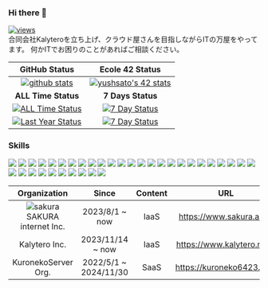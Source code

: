 ### Hi there 👋
[![views](https://komarev.com/ghpvc/?username=seyukun)](https://github.com/seyukun/)  
合同会社Kalyteroを立ち上げ、クラウド屋さんを目指しながらITの万屋をやってます。 何かITでお困りのことがあればご相談ください。

| GitHub Status | Ecole 42 Status |
| :---: | :---: |
| [![github stats](https://github-readme-stats.vercel.app/api?username=seyukun&count_private=true&show_icons=true&theme=radical)](https://github.com/seyukun/) | [![yushsato's 42 stats](https://badge.mediaplus.ma/darkblue/yushsato?1337Badge=off&UM6P=off)](https://github.com/oakoudad/badge42) |
| **ALL Time Status** | **7 Days Status** |
| [![ALL Time Status](https://wakatime.com/share/@seyukun/4703e548-d976-49aa-82e1-c79bec5788a5.svg)](https://github.com/seyukun/) | [![7 Day Status](https://wakatime.com/share/@seyukun/7961b2d1-5aa6-454e-bc8c-26f66b69a4bd.svg)](https://github.com/seyukun/) |
| [![Last Year Status](https://wakatime.com/share/@seyukun/e66eed45-dcf8-410f-9065-620d4e9a6697.svg)](https://github.com/seyukun/) | [![7 Day Status](https://wakatime.com/share/@seyukun/9e88758a-6d77-43f5-9330-ad0c4d8cb2fe.svg)](https://github.com/seyukun/) |

### Skills
![](https://img.shields.io/badge/Docker-2CA5E0?style=for-the-badge&logo=docker&logoColor=white) ![](https://img.shields.io/badge/kubernetes-326ce5.svg?&style=for-the-badge&logo=kubernetes&logoColor=white) ![](https://img.shields.io/badge/Helm-0F1689?style=for-the-badge&logo=Helm&labelColor=0F1689) ![](https://img.shields.io/badge/Argo%20CD-1e0b3e?style=for-the-badge&logo=argo&logoColor=#d16044) ![](https://img.shields.io/badge/GIT-E44C30?style=for-the-badge&logo=git&logoColor=white) ![](https://img.shields.io/badge/GNU%20Bash-4EAA25?style=for-the-badge&logo=GNU%20Bash&logoColor=white) ![](https://img.shields.io/badge/iTerm2-000000?style=for-the-badge&logo=iterm2&logoColor=white) ![](https://img.shields.io/badge/tmux-1BB91F?style=for-the-badge&logo=tmux&logoColor=white) ![](https://img.shields.io/badge/C-00599C?style=for-the-badge&logo=c&logoColor=white) ![](https://img.shields.io/badge/Go-00ADD8?style=for-the-badge&logo=go&logoColor=white) ![](https://img.shields.io/badge/next%20js-000000?style=for-the-badge&logo=nextdotjs&logoColor=white) ![](https://img.shields.io/badge/JavaScript-323330?style=for-the-badge&logo=javascript&logoColor=F7DF1E) ![](https://img.shields.io/badge/PHP-777BB4?style=for-the-badge&logo=php&logoColor=white) ![](https://img.shields.io/badge/Python-FFD43B?style=for-the-badge&logo=python&logoColor=blue) ![](https://img.shields.io/badge/Rust-black?style=for-the-badge&logo=rust&logoColor=#E57324) ![](https://img.shields.io/badge/prettier-1A2C34?style=for-the-badge&logo=prettier&logoColor=F7BA3E) ![](https://img.shields.io/badge/TypeScript-007ACC?style=for-the-badge&logo=typescript&logoColor=white) ![](https://img.shields.io/badge/Node%20js-339933?style=for-the-badge&logo=nodedotjs&logoColor=white) ![](https://img.shields.io/badge/npm-CB3837?style=for-the-badge&logo=npm&logoColor=white) ![](https://img.shields.io/badge/Yarn-2C8EBB?style=for-the-badge&logo=yarn&logoColor=white) ![](https://img.shields.io/badge/HTML5-E34F26?style=for-the-badge&logo=html5&logoColor=white) ![](https://img.shields.io/badge/CSS3-1572B6?style=for-the-badge&logo=css3&logoColor=white) ![](https://img.shields.io/badge/Linux-FCC624?style=for-the-badge&logo=linux&logoColor=black) ![](https://img.shields.io/badge/Arch_Linux-1793D1?style=for-the-badge&logo=arch-linux&logoColor=white) ![](https://img.shields.io/badge/Ubuntu-E95420?style=for-the-badge&logo=ubuntu&logoColor=white) ![](https://img.shields.io/badge/Red%20Hat-EE0000?style=for-the-badge&logo=redhat&logoColor=white) ![](https://img.shields.io/badge/SUSE-0C322C?style=for-the-badge&logo=SUSE&logoColor=white) ![](https://img.shields.io/badge/mac%20os-000000?style=for-the-badge&logo=apple&logoColor=white) ![](https://img.shields.io/badge/Windows_11-0078d4?style=for-the-badge&logo=windows-11&logoColor=white) ![](https://img.shields.io/badge/Raspberry%20Pi-A22846?style=for-the-badge&logo=Raspberry%20Pi&logoColor=white) ![](https://img.shields.io/badge/MariaDB-003545?style=for-the-badge&logo=mariadb&logoColor=white) ![](https://img.shields.io/badge/MySQL-005C84?style=for-the-badge&logo=mysql&logoColor=white) ![](https://img.shields.io/badge/Sqlite-003B57?style=for-the-badge&logo=sqlite&logoColor=white) ![](https://img.shields.io/badge/redis-%23DD0031.svg?&style=for-the-badge&logo=redis&logoColor=white) ![](https://img.shields.io/badge/Amazon_AWS-FF9900?style=for-the-badge&logo=amazonaws&logoColor=white)

| Organization | Since | Content | URL |
| :---: | :---: | :---: | :---: |
| ![sakura](https://github.com/seyukun/seyukun/assets/79987160/9f5fd42d-783e-40aa-a732-120acb98cb8d) SAKURA internet Inc. | 2023/8/1 ~ now | IaaS | https://www.sakura.ad.jp |
| Kalytero Inc. | 2023/11/14 ~ now | IaaS | https://www.kalytero.ne.jp |
| KuronekoServer Org. | 2022/5/1 ~ 2024/11/30 | SaaS | https://kuroneko6423.com |
